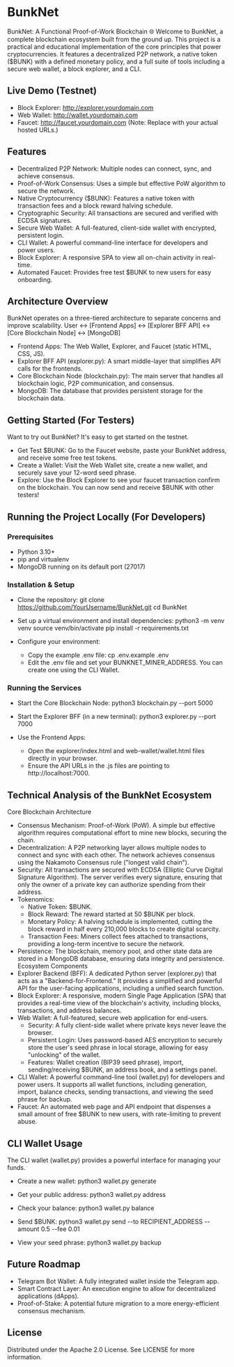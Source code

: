 # BunkNet

BunkNet: A Functional Proof-of-Work Blockchain 🌐
Welcome to BunkNet, a complete blockchain ecosystem built from the ground up. This project is a practical and educational implementation of the core principles that power cryptocurrencies. It features a decentralized P2P network, a native token ($BUNK) with a defined monetary policy, and a full suite of tools including a secure web wallet, a block explorer, and a CLI.
## Live Demo (Testnet)
 * Block Explorer: http://explorer.yourdomain.com
 * Web Wallet: http://wallet.yourdomain.com
 * Faucet: http://faucet.yourdomain.com
(Note: Replace with your actual hosted URLs.)
## Features
 * Decentralized P2P Network: Multiple nodes can connect, sync, and achieve consensus.
 * Proof-of-Work Consensus: Uses a simple but effective PoW algorithm to secure the network.
 * Native Cryptocurrency ($BUNK): Features a native token with transaction fees and a block reward halving schedule.
 * Cryptographic Security: All transactions are secured and verified with ECDSA signatures.
 * Secure Web Wallet: A full-featured, client-side wallet with encrypted, persistent login.
 * CLI Wallet: A powerful command-line interface for developers and power users.
 * Block Explorer: A responsive SPA to view all on-chain activity in real-time.
 * Automated Faucet: Provides free test $BUNK to new users for easy onboarding.
## Architecture Overview
BunkNet operates on a three-tiered architecture to separate concerns and improve scalability.
User ↔️ [Frontend Apps] ↔️ [Explorer BFF API] ↔️ [Core Blockchain Node] ↔️ [MongoDB]
 * Frontend Apps: The Web Wallet, Explorer, and Faucet (static HTML, CSS, JS).
 * Explorer BFF API (explorer.py): A smart middle-layer that simplifies API calls for the frontends.
 * Core Blockchain Node (blockchain.py): The main server that handles all blockchain logic, P2P communication, and consensus.
 * MongoDB: The database that provides persistent storage for the blockchain data.
## Getting Started (For Testers)
Want to try out BunkNet? It's easy to get started on the testnet.
 * Get Test $BUNK: Go to the Faucet website, paste your BunkNet address, and receive some free test tokens.
 * Create a Wallet: Visit the Web Wallet site, create a new wallet, and securely save your 12-word seed phrase.
 * Explore: Use the Block Explorer to see your faucet transaction confirm on the blockchain. You can now send and receive $BUNK with other testers!
## Running the Project Locally (For Developers)
### Prerequisites
 * Python 3.10+
 * pip and virtualenv
 * MongoDB running on its default port (27017)
### Installation & Setup
 * Clone the repository:
   git clone https://github.com/YourUsername/BunkNet.git
cd BunkNet

 * Set up a virtual environment and install dependencies:
   python3 -m venv venv
source venv/bin/activate
pip install -r requirements.txt

 * Configure your environment:
   * Copy the example .env file: cp .env.example .env
   * Edit the .env file and set your BUNKNET_MINER_ADDRESS. You can create one using the CLI Wallet.
### Running the Services
 * Start the Core Blockchain Node:
   python3 blockchain.py --port 5000

 * Start the Explorer BFF (in a new terminal):
   python3 explorer.py --port 7000

 * Use the Frontend Apps:
   * Open the explorer/index.html and web-wallet/wallet.html files directly in your browser.
   * Ensure the API URLs in the .js files are pointing to http://localhost:7000.
## Technical Analysis of the BunkNet Ecosystem
Core Blockchain Architecture
 * Consensus Mechanism: Proof-of-Work (PoW). A simple but effective algorithm requires computational effort to mine new blocks, securing the chain.
 * Decentralization: A P2P networking layer allows multiple nodes to connect and sync with each other. The network achieves consensus using the Nakamoto Consensus rule ("longest valid chain").
 * Security: All transactions are secured with ECDSA (Elliptic Curve Digital Signature Algorithm). The server verifies every signature, ensuring that only the owner of a private key can authorize spending from their address.
 * Tokenomics:
   * Native Token: $BUNK.
   * Block Reward: The reward started at 50 $BUNK per block.
   * Monetary Policy: A halving schedule is implemented, cutting the block reward in half every 210,000 blocks to create digital scarcity.
   * Transaction Fees: Miners collect fees attached to transactions, providing a long-term incentive to secure the network.
 * Persistence: The blockchain, memory pool, and other state data are stored in a MongoDB database, ensuring data integrity and persistence.
Ecosystem Components
 * Explorer Backend (BFF): A dedicated Python server (explorer.py) that acts as a "Backend-for-Frontend." It provides a simplified and powerful API for the user-facing applications, including a unified search function.
 * Block Explorer: A responsive, modern Single Page Application (SPA) that provides a real-time view of the blockchain's activity, including blocks, transactions, and address balances.
 * Web Wallet: A full-featured, secure web application for end-users.
   * Security: A fully client-side wallet where private keys never leave the browser.
   * Persistent Login: Uses password-based AES encryption to securely store the user's seed phrase in local storage, allowing for easy "unlocking" of the wallet.
   * Features: Wallet creation (BIP39 seed phrase), import, sending/receiving $BUNK, an address book, and a settings panel.
 * CLI Wallet: A powerful command-line tool (wallet.py) for developers and power users. It supports all wallet functions, including generation, import, balance checks, sending transactions, and viewing the seed phrase for backup.
 * Faucet: An automated web page and API endpoint that dispenses a small amount of free $BUNK to new users, with rate-limiting to prevent abuse.
## CLI Wallet Usage
The CLI wallet (wallet.py) provides a powerful interface for managing your funds.
 * Create a new wallet:
   python3 wallet.py generate

 * Get your public address:
   python3 wallet.py address

 * Check your balance:
   python3 wallet.py balance

 * Send $BUNK:
   python3 wallet.py send --to RECIPIENT_ADDRESS --amount 0.5 --fee 0.01

 * View your seed phrase:
   python3 wallet.py backup

## Future Roadmap
 * Telegram Bot Wallet: A fully integrated wallet inside the Telegram app.
 * Smart Contract Layer: An execution engine to allow for decentralized applications (dApps).
 * Proof-of-Stake: A potential future migration to a more energy-efficient consensus mechanism.
## License
Distributed under the Apache 2.0 License. See LICENSE for more information.
